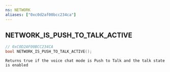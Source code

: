 ```yaml
---
ns: NETWORK
aliases: ["0xc0d2af00bcc234ca"]
---
```

## NETWORK_IS_PUSH_TO_TALK_ACTIVE

```c
// 0xC0D2AF00BCC234CA
bool NETWORK_IS_PUSH_TO_TALK_ACTIVE();
```

```
Returns true if the voice chat mode is Push to Talk and the talk state is enabled
```
